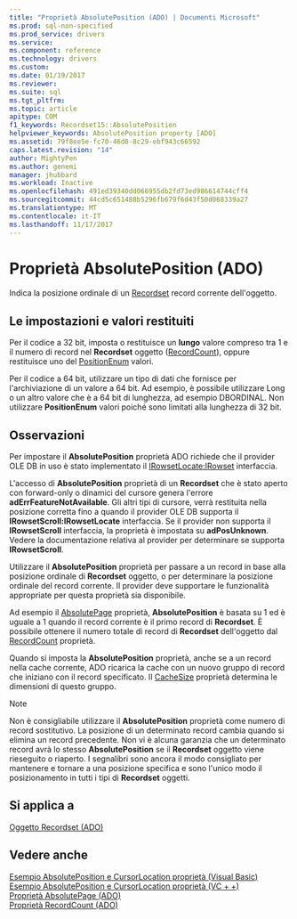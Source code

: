 ```yaml
---
title: "Proprietà AbsolutePosition (ADO) | Documenti Microsoft"
ms.prod: sql-non-specified
ms.prod_service: drivers
ms.service: 
ms.component: reference
ms.technology: drivers
ms.custom: 
ms.date: 01/19/2017
ms.reviewer: 
ms.suite: sql
ms.tgt_pltfrm: 
ms.topic: article
apitype: COM
f1_keywords: Recordset15::AbsolutePosition
helpviewer_keywords: AbsolutePosition property [ADO]
ms.assetid: 79f8ee5e-fc70-46d8-8c29-ebf943c66592
caps.latest.revision: "14"
author: MightyPen
ms.author: genemi
manager: jhubbard
ms.workload: Inactive
ms.openlocfilehash: 491ed39340dd066955db2fd73ed986614744cff4
ms.sourcegitcommit: 44cd5c651488b5296fb679f6d43f50d068339a27
ms.translationtype: MT
ms.contentlocale: it-IT
ms.lasthandoff: 11/17/2017
---
```

# <a name="absoluteposition-property-ado"></a>Proprietà AbsolutePosition (ADO)
Indica la posizione ordinale di un [Recordset](../../../ado/reference/ado-api/recordset-object-ado.md) record corrente dell'oggetto.  
  
## <a name="settings-and-return-values"></a>Le impostazioni e valori restituiti  
 Per il codice a 32 bit, imposta o restituisce un **lungo** valore compreso tra 1 e il numero di record nel **Recordset** oggetto ([RecordCount](../../../ado/reference/ado-api/recordcount-property-ado.md)), oppure restituisce uno del [ PositionEnum](../../../ado/reference/ado-api/positionenum.md) valori.  
  
 Per il codice a 64 bit, utilizzare un tipo di dati che fornisce per l'archiviazione di un valore a 64 bit. Ad esempio, è possibile utilizzare Long o un altro valore che è a 64 bit di lunghezza, ad esempio DBORDINAL. Non utilizzare **PositionEnum** valori poiché sono limitati alla lunghezza di 32 bit.  
  
## <a name="remarks"></a>Osservazioni  
 Per impostare il **AbsolutePosition** proprietà ADO richiede che il provider OLE DB in uso è stato implementato il [IRowsetLocate:IRowset](https://msdn.microsoft.com/library/windows/desktop/ms721190.aspx) interfaccia.  
  
 L'accesso di **AbsolutePosition** proprietà di un **Recordset** che è stato aperto con forward-only o dinamici del cursore genera l'errore **adErrFeatureNotAvailable**. Gli altri tipi di cursore, verrà restituita nella posizione corretta fino a quando il provider OLE DB supporta il **IRowsetScroll:IRowsetLocate** interfaccia. Se il provider non supporta il **IRowsetScroll** interfaccia, la proprietà è impostata su **adPosUnknown**. Vedere la documentazione relativa al provider per determinare se supporta **IRowsetScroll**.  
  
 Utilizzare il **AbsolutePosition** proprietà per passare a un record in base alla posizione ordinale di **Recordset** oggetto, o per determinare la posizione ordinale del record corrente. Il provider deve supportare le funzionalità appropriate per questa proprietà sia disponibile.  
  
 Ad esempio il [AbsolutePage](../../../ado/reference/ado-api/absolutepage-property-ado.md) proprietà, **AbsolutePosition** è basata su 1 ed è uguale a 1 quando il record corrente è il primo record di **Recordset**. È possibile ottenere il numero totale di record di **Recordset** dell'oggetto dal [RecordCount](../../../ado/reference/ado-api/recordcount-property-ado.md) proprietà.  
  
 Quando si imposta la **AbsolutePosition** proprietà, anche se a un record nella cache corrente, ADO ricarica la cache con un nuovo gruppo di record che iniziano con il record specificato. Il [CacheSize](../../../ado/reference/ado-api/cachesize-property-ado.md) proprietà determina le dimensioni di questo gruppo.  
  
> [!NOTE]
>  Non è consigliabile utilizzare il **AbsolutePosition** proprietà come numero di record sostitutivo. La posizione di un determinato record cambia quando si elimina un record precedente. Non vi è alcuna garanzia che un determinato record avrà lo stesso **AbsolutePosition** se il **Recordset** oggetto viene rieseguito o riaperto. I segnalibri sono ancora il modo consigliato per mantenere e tornare a una posizione specifica e sono l'unico modo il posizionamento in tutti i tipi di **Recordset** oggetti.  
  
## <a name="applies-to"></a>Si applica a  
 [Oggetto Recordset (ADO)](../../../ado/reference/ado-api/recordset-object-ado.md)  
  
## <a name="see-also"></a>Vedere anche  
 [Esempio AbsolutePosition e CursorLocation proprietà (Visual Basic)](../../../ado/reference/ado-api/absoluteposition-and-cursorlocation-properties-example-vb.md)   
 [Esempio AbsolutePosition e CursorLocation proprietà (VC + +)](../../../ado/reference/ado-api/absoluteposition-and-cursorlocation-properties-example-vc.md)   
 [Proprietà AbsolutePage (ADO)](../../../ado/reference/ado-api/absolutepage-property-ado.md)   
 [Proprietà RecordCount (ADO)](../../../ado/reference/ado-api/recordcount-property-ado.md)
